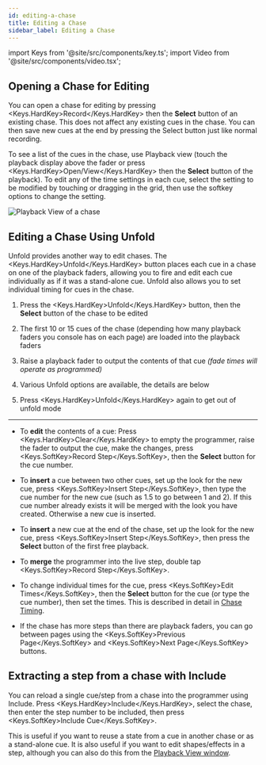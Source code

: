 ```yaml
---
id: editing-a-chase
title: Editing a Chase
sidebar_label: Editing a Chase
---
```


import Keys from '@site/src/components/key.ts';
import Video from '@site/src/components/video.tsx';

Opening a Chase for Editing
---------------------------

You can open a chase for editing by pressing <Keys.HardKey>Record</Keys.HardKey> then the <strong>Select</strong>
button of an existing chase. This does not affect any existing cues in
the chase. You can then save new cues at the end by pressing the Select
button just like normal recording.

To see a list of the cues in the chase, use Playback view (touch the
playback display above the fader or press <Keys.HardKey>Open/View</Keys.HardKey> then the <strong>Select</strong>
button of the playback). To edit any of the time settings in each cue,
select the setting to be modified by touching or dragging in the grid,
then use the softkey options to change the setting.

![Playback View of a chase](/docs/images/Playback-View-for-chase.png)

Editing a Chase Using Unfold
----------------------------

Unfold provides another way to edit chases. The <Keys.HardKey>Unfold</Keys.HardKey> button places
each cue in a chase on one of the playback faders, allowing you to fire
and edit each cue individually as if it was a stand-alone cue. Unfold
also allows you to set individual timing for cues in the chase.

1. Press the <Keys.HardKey>Unfold</Keys.HardKey> button, then the <strong>Select</strong> button of the chase to be
edited

2. The first 10 or 15 cues of the chase (depending how many playback faders
you console has on each page) are loaded into the playback faders

3. Raise a playback fader to output the contents of that cue *(fade
times will operate as programmed)*

4. Various Unfold options are available, the details are below

5. Press <Keys.HardKey>Unfold</Keys.HardKey> again to get out of unfold mode

---

-   To <strong>edit</strong> the contents of a cue: Press <Keys.HardKey>Clear</Keys.HardKey> to empty the programmer,
    raise the fader to output the cue, make the changes, press <Keys.SoftKey>Record
    Step</Keys.SoftKey>, then the <strong>Select</strong> button for the cue number.

-   To <strong>insert</strong> a cue between two other cues, set up the look for the new
    cue, press <Keys.SoftKey>Insert Step</Keys.SoftKey>, then type the cue number for the new cue
    (such as 1.5 to go between 1 and 2). If this cue number already
    exists it will be merged with the look you have created. Otherwise a
    new cue is inserted.

-   To <strong>insert</strong> a new cue at the end of the chase, set up the look for the
    new cue, press <Keys.SoftKey>Insert Step</Keys.SoftKey>, then press the <strong>Select</strong> button of the
    first free playback.

-   To <strong>merge</strong> the programmer into the live step, double tap <Keys.SoftKey>Record
    Step</Keys.SoftKey>.

-   To change individual times for the cue, press <Keys.SoftKey>Edit Times</Keys.SoftKey>, then
    the <strong>Select</strong> button for the cue (or type the cue number), then set the
    times. This is described in detail in [Chase Timing](chase-timing.md).

-   If the chase has more steps than there are playback faders, you can
    go between pages using the <Keys.SoftKey>Previous Page</Keys.SoftKey> and <Keys.SoftKey>Next Page</Keys.SoftKey>
    buttons.

Extracting a step from a chase with Include
-------------------------------------------

You can reload a single cue/step from a chase into the programmer using
Include. Press <Keys.HardKey>Include</Keys.HardKey>, select the chase, then enter the step number to
be included, then press <Keys.SoftKey>Include Cue</Keys.SoftKey>.

This is useful if you want to reuse a state from a cue in another
chase or as a stand-alone cue. It is also useful if you want to edit
shapes/effects in a step, although you can also do this from the
[Playback View window](#opening-a-chase-for-editing).